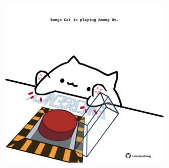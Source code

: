 <!-- built at 01/04/2025, 20:00:43 UTC -->
<p align="center">
  <img width="500" height="500" src="./ReadmeImage.svg">
</p>
